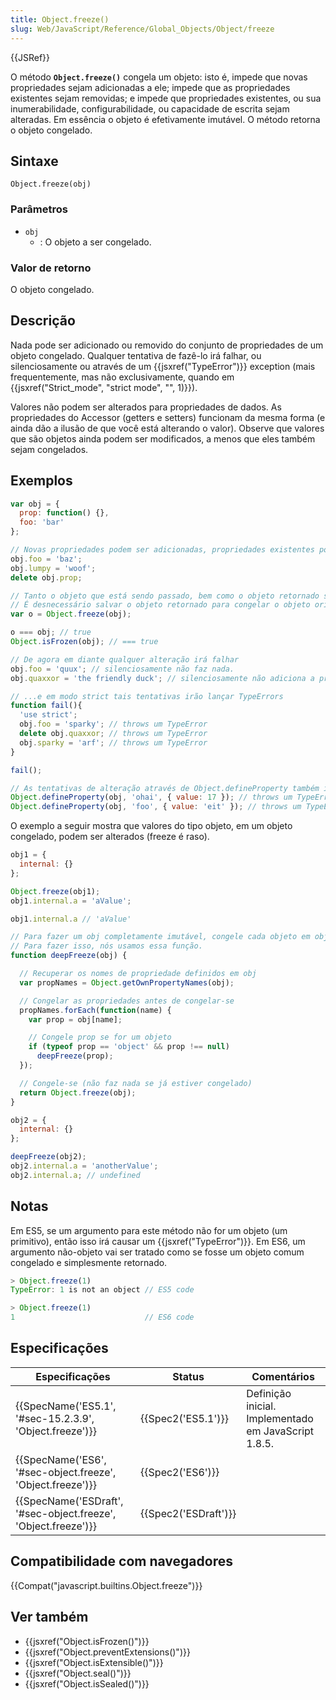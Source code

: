 ```yaml
---
title: Object.freeze()
slug: Web/JavaScript/Reference/Global_Objects/Object/freeze
---
```


{{JSRef}}

O método **`Object.freeze()`** congela um objeto: isto é, impede que novas propriedades sejam adicionadas a ele; impede que as propriedades existentes sejam removidas; e impede que propriedades existentes, ou sua inumerabilidade, configurabilidade, ou capacidade de escrita sejam alteradas. Em essência o objeto é efetivamente imutável. O método retorna o objeto congelado.

## Sintaxe

```
Object.freeze(obj)
```

### Parâmetros

- `obj`
  - : O objeto a ser congelado.

### Valor de retorno

O objeto congelado.

## Descrição

Nada pode ser adicionado ou removido do conjunto de propriedades de um objeto congelado. Qualquer tentativa de fazê-lo irá falhar, ou silenciosamente ou através de um {{jsxref("TypeError")}} exception (mais frequentemente, mas não exclusivamente, quando em {{jsxref("Strict_mode", "strict mode", "", 1)}}).

Valores não podem ser alterados para propriedades de dados. As propriedades do Accessor (getters e setters) funcionam da mesma forma (e ainda dão a ilusão de que você está alterando o valor). Observe que valores que são objetos ainda podem ser modificados, a menos que eles também sejam congelados.

## Exemplos

```js
var obj = {
  prop: function() {},
  foo: 'bar'
};

// Novas propriedades podem ser adicionadas, propriedades existentes podem ser alteradas ou removidas
obj.foo = 'baz';
obj.lumpy = 'woof';
delete obj.prop;

// Tanto o objeto que está sendo passado, bem como o objeto retornado será congelado.
// É desnecessário salvar o objeto retornado para congelar o objeto original.
var o = Object.freeze(obj);

o === obj; // true
Object.isFrozen(obj); // === true

// De agora em diante qualquer alteração irá falhar
obj.foo = 'quux'; // silenciosamente não faz nada.
obj.quaxxor = 'the friendly duck'; // silenciosamente não adiciona a propriedade

// ...e em modo strict tais tentativas irão lançar TypeErrors
function fail(){
  'use strict';
  obj.foo = 'sparky'; // throws um TypeError
  delete obj.quaxxor; // throws um TypeError
  obj.sparky = 'arf'; // throws um TypeError
}

fail();

// As tentativas de alteração através de Object.defineProperty também irão lançar
Object.defineProperty(obj, 'ohai', { value: 17 }); // throws um TypeError
Object.defineProperty(obj, 'foo', { value: 'eit' }); // throws um TypeError
```

O exemplo a seguir mostra que valores do tipo objeto, em um objeto congelado, podem ser alterados (freeze é raso).

```js
obj1 = {
  internal: {}
};

Object.freeze(obj1);
obj1.internal.a = 'aValue';

obj1.internal.a // 'aValue'

// Para fazer um obj completamente imutável, congele cada objeto em obj.
// Para fazer isso, nós usamos essa função.
function deepFreeze(obj) {

  // Recuperar os nomes de propriedade definidos em obj
  var propNames = Object.getOwnPropertyNames(obj);

  // Congelar as propriedades antes de congelar-se
  propNames.forEach(function(name) {
    var prop = obj[name];

    // Congele prop se for um objeto
    if (typeof prop == 'object' && prop !== null)
      deepFreeze(prop);
  });

  // Congele-se (não faz nada se já estiver congelado)
  return Object.freeze(obj);
}

obj2 = {
  internal: {}
};

deepFreeze(obj2);
obj2.internal.a = 'anotherValue';
obj2.internal.a; // undefined
```

## Notas

Em ES5, se um argumento para este método não for um objeto (um primitivo), então isso irá causar um {{jsxref("TypeError")}}. Em ES6, um argumento não-objeto vai ser tratado como se fosse um objeto comum congelado e simplesmente retornado.

```js
> Object.freeze(1)
TypeError: 1 is not an object // ES5 code

> Object.freeze(1)
1                             // ES6 code
```

## Especificações

| Especificações                                                                       | Status                       | Comentários                                          |
| ------------------------------------------------------------------------------------ | ---------------------------- | ---------------------------------------------------- |
| {{SpecName('ES5.1', '#sec-15.2.3.9', 'Object.freeze')}}             | {{Spec2('ES5.1')}}     | Definição inicial. Implementado em JavaScript 1.8.5. |
| {{SpecName('ES6', '#sec-object.freeze', 'Object.freeze')}}         | {{Spec2('ES6')}}         |                                                      |
| {{SpecName('ESDraft', '#sec-object.freeze', 'Object.freeze')}} | {{Spec2('ESDraft')}} |                                                      |

## Compatibilidade com navegadores

{{Compat("javascript.builtins.Object.freeze")}}

## Ver também

- {{jsxref("Object.isFrozen()")}}
- {{jsxref("Object.preventExtensions()")}}
- {{jsxref("Object.isExtensible()")}}
- {{jsxref("Object.seal()")}}
- {{jsxref("Object.isSealed()")}}
